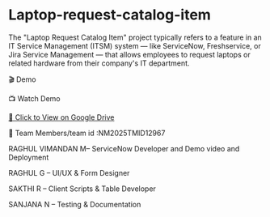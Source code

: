 # Laptop-request-catalog-item
The "Laptop Request Catalog Item" project typically refers to a feature in an IT Service Management (ITSM) system — like ServiceNow, Freshservice, or Jira Service Management — that allows employees to request laptops or related hardware from their company's IT department.

🎬 Demo

📺 Watch Demo

[🔗 Click to View on Google Drive](https://drive.google.com/file/d/1-itrnzaWpWSwRCMaX9PwhmCugQF-jSYD/view?usp=drivesdk)

👥 Team Members/team id :NM2025TMID12967

RAGHUL VIMANDAN M– ServiceNow Developer and Demo video and Deployment

 RAGHUL G – UI/UX & Form Designer

SAKTHI R – Client Scripts & Table Developer

SANJANA N – Testing & Documentation

